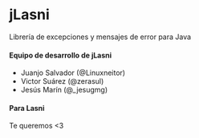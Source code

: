# jLasni
Librería de excepciones y mensajes de error para Java

#### Equipo de desarrollo de jLasni
* Juanjo Salvador (@Linuxneitor)
* Victor Suárez (@zerasul)
* Jesús Marín (@_jesugmg)

#### Para Lasni

Te queremos <3
